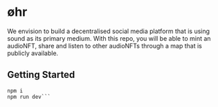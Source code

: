 # øhr

We envision to build a decentralised social media platform that is using sound as its primary medium.
With this repo, you will be able to mint an audioNFT, share and listen to other audioNFTs through a map that is publicly available.

## Getting Started

````
npm i
npm run dev```
````
